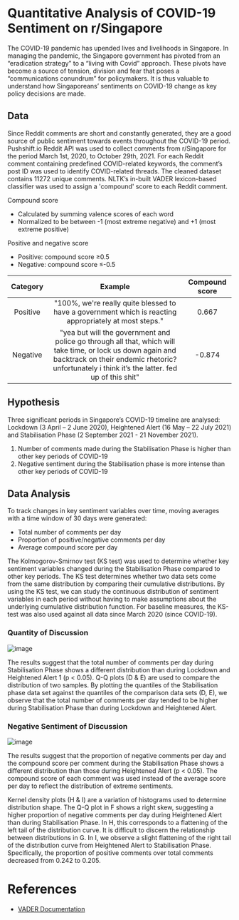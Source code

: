 # Quantitative Analysis of COVID-19 Sentiment on r/Singapore

The COVID-19 pandemic has upended lives and livelihoods in Singapore. In managing the pandemic, the Singapore government has pivoted from an “eradication strategy” to a “living with Covid” approach. These pivots have become a source of tension, division and fear that poses a “communications conundrum” for policymakers. It is thus valuable to understand how Singaporeans’ sentiments on COVID-19 change as key policy decisions are made.

## Data

Since Reddit comments are short and constantly generated, they are a good source of public sentiment towards events throughout the COVID-19 period. Pushshift.io Reddit API was used to collect comments from r/Singapore for the period March 1st, 2020, to October 29th, 2021. For each Reddit comment containing predefined COVID-related keywords, the comment’s post ID was used to identify COVID-related threads. The cleaned dataset contains 11272 unique comments. NLTK’s
in-built VADER lexicon-based classifier was used to assign a 'compound' score to each Reddit comment.

Compound score
- Calculated by summing valence scores of each word
- Normalized to be between -1 (most extreme negative) and +1 (most extreme positive)


Positive and negative score
- Positive: compound score ≥0.5
- Negative: compound score ≤-0.5

| Category      | Example | Compound score    |
| :----:   |    :----:   |  :----: |
| Positive      | "100%, we're really quite blessed to have a government which is reacting  appropriately at most steps."  | 0.667  |
| Negative   | "yea but will the government and police go through all that, which will take time, or lock us down again and backtrack on their endemic rhetoric?  unfortunately i think it’s the latter. fed up of this shit"        | -0.874     |

## Hypothesis 

Three significant periods in Singapore’s COVID-19 timeline are analysed: Lockdown (3 April – 2 June 2020), Heightened Alert (16 May – 22 July 2021) and Stabilisation Phase (2 September 2021 - 21 November 2021).

1. Number of comments made during the Stabilisation Phase is higher than other key periods of COVID-19
2. Negative sentiment during the Stabilisation phase is more intense than other key periods of COVID-19

## Data Analysis

To track changes in key sentiment variables over time, moving averages with a time window of 30 days were generated:
- Total number of comments per day
- Proportion of positive/negative comments per day 
- Average compound score per day

The Kolmogorov-Smirnov test (KS test) was used to determine whether key sentiment variables changed during the Stabilisation Phase compared to other key periods. The KS test determines whether two data sets come from the same distribution by comparing their cumulative distributions. By using the KS test, we can study the continuous distribution of sentiment variables in each period without having to make assumptions about the underlying cumulative distribution function. For baseline measures, the KS-test was also used against all data since March 2020 (since COVID-19).

### Quantity of Discussion

![image](https://user-images.githubusercontent.com/55981443/144286163-6875d789-7d54-4458-ab25-8d5e5d42d63b.png?style=centerme)

The results suggest that the total number of comments per day during Stabilisation Phase shows a different distribution than during Lockdown and Heightened Alert 1 (p < 0.05). Q-Q plots (D & E) are used to compare the distribution of two samples. By plotting the quantiles of the Stabilisation phase data set against the quantiles of the comparison data sets (D, E), we observe that the total number of comments per day tended to be higher during Stabilisation Phase than during Lockdown and Heightened Alert.

### Negative Sentiment of Discussion

![image](https://user-images.githubusercontent.com/55981443/144286194-6afdf843-cff7-42ed-ac3c-317f93e470f0.png?style=centerme)

The results suggest that the proportion of negative comments per day and the compound score per comment during the Stabilisation Phase shows a different distribution than those during Heightened Alert (p < 0.05). The compound score of each comment was used instead of the average score per day to reflect the distribution of extreme sentiments.

Kernel density plots (H & I) are a variation of histograms used to determine distribution shape. The Q-Q plot in F shows a right skew, suggesting a higher proportion of negative comments per day during Heightened Alert than during Stabilisation Phase. In H, this corresponds to a flattening of the left tail of the distribution curve. It is difficult to discern the relationship between distributions in G. In I, we observe a slight flattening of the right tail of the distribution curve from Heightened Alert to Stabilisation Phase. Specifically, the proportion of positive comments over total comments decreased from 0.242 to 0.205.

# References

- [VADER Documentation](github.com/cjhutto/vaderSentiment)
